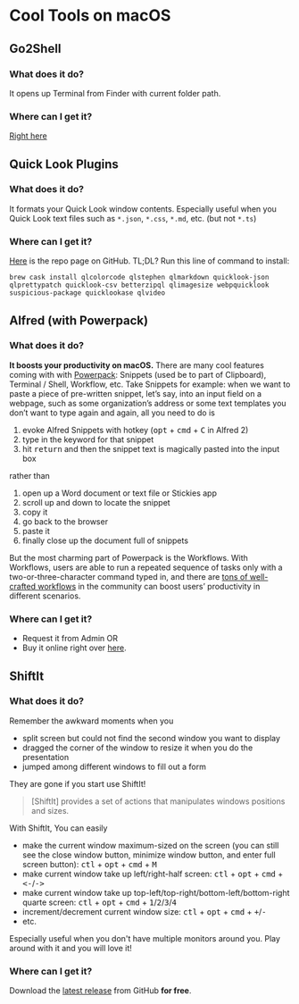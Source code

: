 # Cool Tools on macOS

## Go2Shell

### What does it do?

It opens up Terminal from Finder with current folder path. 

### Where can I get it?

[Right here](http://zipzapmac.com/download/Go2Shell)

## Quick Look Plugins

### What does it do?

It formats your Quick Look window contents. Especially useful when you Quick Look text files such as `*.json`, `*.css`, `*.md`, etc. (but not `*.ts`)

### Where can I get it?

[Here](https://github.com/sindresorhus/quick-look-plugins/blob/master/readme.md) is the repo page on GitHub. TL;DL? Run this line of command to install:

```
brew cask install qlcolorcode qlstephen qlmarkdown quicklook-json qlprettypatch quicklook-csv betterzipql qlimagesize webpquicklook suspicious-package quicklookase qlvideo
```

## Alfred (with Powerpack)

### What does it do?

**It boosts your productivity on macOS.** There are many cool features coming with with [Powerpack](https://www.alfredapp.com/powerpack/): Snippets (used be to part of Clipboard), Terminal / Shell, Workflow, etc. Take Snippets for example: when we want to paste a piece of pre-written snippet, let’s say, into an input field on a webpage, such as some organization’s address or some text templates you don’t want to type again and again, all you need to do is 

1. evoke Alfred Snippets with hotkey (<kbd>opt</kbd> +  <kbd>cmd</kbd> +  <kbd>C</kbd> in Alfred 2)
2. type in the keyword for that snippet
3. hit <kbd>return</kbd> and then the snippet text is magically pasted into the input box

rather than 

1. open up a Word document or text file or Stickies app
2. scroll up and down to locate the snippet
3. copy it 
4. go back to the browser
5. paste it
6. finally close up the document full of snippets
 
But the most charming part of Powerpack is the Workflows. With Workflows, users are able to run a repeated sequence of tasks only with a two-or-three-character command typed in, and there are [tons of well-crafted workflows](https://www.alfredapp.com/workflows/) in the community can boost users’ productivity in different scenarios. 

### Where can I get it?

- Request it from Admin OR 
- Buy it online right over [here](https://www.alfredapp.com/powerpack/buy/).

## ShiftIt

### What does it do?

Remember the awkward moments when you

- split screen but could not find the second window you want to display
- dragged the corner of the window to resize it when you do the presentation
- jumped among different windows to fill out a form

They are gone if you start use ShiftIt! 

> [ShiftIt] provides a set of actions that manipulates windows positions and sizes.

With ShiftIt, You can easily 

- make the current window maximum-sized on the screen (you can still see the close window button, minimize window button, and enter full screen button): <kbd>ctl</kbd> + <kbd>opt</kbd> +  <kbd>cmd</kbd>  +  <kbd>M</kbd>
- make current window take up left/right-half screen: <kbd>ctl</kbd> + <kbd>opt</kbd> + <kbd>cmd</kbd> + <kbd><-</kbd>/<kbd>-></kbd>
- make current window take up top-left/top-right/bottom-left/bottom-right quarte screen: <kbd>ctl</kbd> + <kbd>opt</kbd> + <kbd>cmd</kbd> + <kbd>1</kbd>/<kbd>2</kbd>/<kbd>3</kbd>/<kbd>4</kbd>
- increment/decrement current window size: <kbd>ctl</kbd> + <kbd>opt</kbd> + <kbd>cmd</kbd> + <kbd>+</kbd>/<kbd>-</kbd>
- etc.

Especially useful when you don't have multiple monitors around you. Play around with it and you will love it!

### Where can I get it?

Download the [latest release](https://github.com/fikovnik/ShiftIt/releases) from GitHub **for free**.


